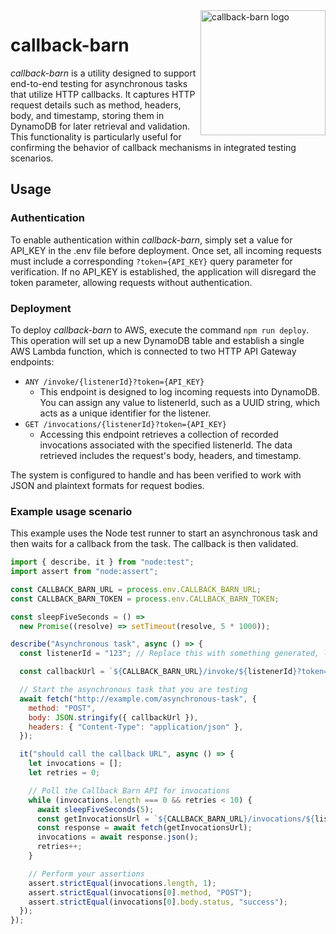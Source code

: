 <img src="https://github.com/nicou/callback-barn/assets/16757571/9e47fecb-1803-46c6-9999-c0ebd3af7c94" width="200" height="200" align="right" alt="callback-barn logo">

# callback-barn
*callback-barn* is a utility designed to support end-to-end testing for asynchronous tasks that utilize HTTP callbacks. It captures HTTP request details such as method, headers, body, and timestamp, storing them in DynamoDB for later retrieval and validation. This functionality is particularly useful for confirming the behavior of callback mechanisms in integrated testing scenarios.

## Usage

### Authentication
To enable authentication within *callback-barn*, simply set a value for API_KEY in the .env file before deployment. Once set, all incoming requests must include a corresponding `?token={API_KEY}` query parameter for verification. If no API_KEY is established, the application will disregard the token parameter, allowing requests without authentication.

### Deployment
To deploy *callback-barn* to AWS, execute the command `npm run deploy`. This operation will set up a new DynamoDB table and establish a single AWS Lambda function, which is connected to two HTTP API Gateway endpoints:

* `ANY /invoke/{listenerId}?token={API_KEY}`
  * This endpoint is designed to log incoming requests into DynamoDB. You can assign any value to listenerId, such as a UUID string, which acts as a unique identifier for the listener.
* `GET /invocations/{listenerId}?token={API_KEY}`
  * Accessing this endpoint retrieves a collection of recorded invocations associated with the specified listenerId. The data retrieved includes the request's body, headers, and timestamp.

The system is configured to handle and has been verified to work with JSON and plaintext formats for request bodies.

### Example usage scenario
This example uses the Node test runner to start an asynchronous task and then waits for a callback from the task. The callback is then validated.

```js
import { describe, it } from "node:test";
import assert from "node:assert";

const CALLBACK_BARN_URL = process.env.CALLBACK_BARN_URL;
const CALLBACK_BARN_TOKEN = process.env.CALLBACK_BARN_TOKEN;

const sleepFiveSeconds = () =>
  new Promise((resolve) => setTimeout(resolve, 5 * 1000));

describe("Asynchronous task", async () => {
  const listenerId = "123"; // Replace this with something generated, like a UUID

  const callbackUrl = `${CALLBACK_BARN_URL}/invoke/${listenerId}?token=${CALLBACK_BARN_TOKEN}`;

  // Start the asynchronous task that you are testing
  await fetch("http://example.com/asynchronous-task", {
    method: "POST",
    body: JSON.stringify({ callbackUrl }),
    headers: { "Content-Type": "application/json" },
  });

  it("should call the callback URL", async () => {
    let invocations = [];
    let retries = 0;

    // Poll the Callback Barn API for invocations
    while (invocations.length === 0 && retries < 10) {
      await sleepFiveSeconds(5);
      const getInvocationsUrl = `${CALLBACK_BARN_URL}/invocations/${listenerId}?token=${CALLBACK_BARN_TOKEN}`;
      const response = await fetch(getInvocationsUrl);
      invocations = await response.json();
      retries++;
    }

    // Perform your assertions
    assert.strictEqual(invocations.length, 1);
    assert.strictEqual(invocations[0].method, "POST");
    assert.strictEqual(invocations[0].body.status, "success");
  });
});
```
